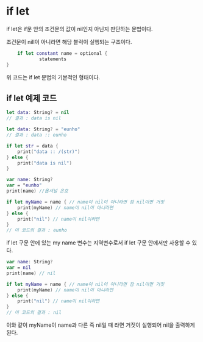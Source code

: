 # if let

if let은 if문 안의 조건문의 값이 nil인지 아닌지 판단하는 문법이다.

조건문이 nill이 아니라면 해당 블럭이 실행되는 구조이다.

```swift
	if let constant name = optional {
			statements
}
```

위 코드는 if let 문법의 기본적인 형태이다.

## if let 예제 코드

```swift
let data: String? = nil
// 결과 : data is nil

let data: String? = "eunho"
// 결과 : data :: eunho

if let str = data {
	print("data :: /(str)")
} else {
	print("data is nil")
}
```

```swift
var name: String? 
var = "eunho"
print(name) //옵셔널 은호

if let myName = name { // name이 nil이 아니라면 참 nil이면 거짓
	print(myName) // name이 nil이 아니라면 
} else {
	print("nil") // name이 nil이라면
}
// 이 코드의 결과 : eunho
```

if let 구문 안에 있는 my name 변수는 지역변수로서 if let 구문 안에서만 사용할 수 있다. 

```swift
var name: String? 
var = nil
print(name) // nil

if let myName = name { // name이 nil이 아니라면 참 nil이면 거짓
	print(myName) // name이 nil이 아니라면 
} else {
	print("nil") // name이 nil이라면
}
// 이 코드의 결과 : nil
```

이와 같이 myName이 name과 다른 즉 nil일 때 라면 거짓이 실행되어 nil을 출력하게 된다.